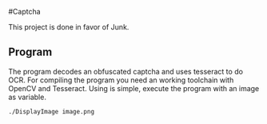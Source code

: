 #Captcha

This project is done in favor of Junk.<br>

## Program

The program decodes an obfuscated captcha and uses tesseract to do OCR.
For compiling the program you need an working toolchain with OpenCV and Tesseract.
Using is simple, execute the program with an image as variable.

	./DisplayImage image.png

